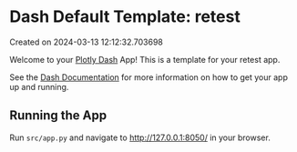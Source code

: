 # Dash Default Template: retest

Created on 2024-03-13 12:12:32.703698

Welcome to your [Plotly Dash](https://plotly.com/dash/) App! This is a template for your retest app.

See the [Dash Documentation](https://dash.plotly.com/introduction) for more information on how to get your app up and running.

## Running the App

Run `src/app.py` and navigate to http://127.0.0.1:8050/ in your browser.